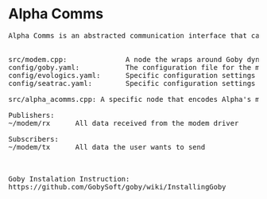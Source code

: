 # Alpha Comms

<pre>
Alpha Comms is an abstracted communication interface that can be configured to output messages to different devices/modems.


src/modem.cpp:              A node the wraps around Goby dynamic buffer for queuing messages and MAC manager for Time Division Multiple Access (TDMA).
config/goby.yaml:           The configuration file for the modem node. The user should select the device driver (evologics/seatrac) they would like to use and define their dynamic buffer.
config/evologics.yaml:      Specific configuration settings for the evologics modem/usbl.
config/seatrac.yaml:        Specific configuration settings for the seatrac modem/usbl.

src/alpha_acomms.cpp: A specific node that encodes Alpha's messages for acomms status, state, command and control.

Publishers:
~/modem/rx      All data received from the modem driver

Subscribers:
~/modem/tx      All data the user wants to send



Goby Instalation Instruction: 
https://github.com/GobySoft/goby/wiki/InstallingGoby
</pre>